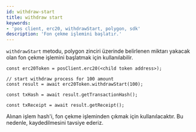 ```yaml
---
id: withdraw-start
title: withdraw start
keywords:
- 'pos client, erc20, withdrawStart, polygon, sdk'
description: 'Fon çekme işlemini başlatır.'
---
```


`withdrawStart` metodu, polygon zinciri üzerinde belirlenen miktarı yakacak olan fon çekme işlemini başlatmak için kullanılabilir.

```
const erc20Token = posClient.erc20(<child token address>);

// start withdraw process for 100 amount
const result = await erc20Token.withdrawStart(100);

const txHash = await result.getTransactionHash();

const txReceipt = await result.getReceipt();

```

Alınan işlem hash'i, fon çekme işleminden çıkmak için kullanılacaktır. Bu nedenle, kaydedilmesini tavsiye ederiz.

